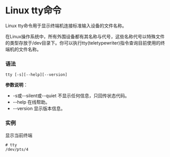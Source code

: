 
# Linux tty命令



Linux tty命令用于显示终端机连接标准输入设备的文件名称。

在Linux操作系统中，所有外围设备都有其名称与代号，这些名称代号以特殊文件的类型存放于/dev目录下。你可以执行tty(teletypewriter)指令查询目前使用的终端机的文件名称。

### 语法

```
tty [-s][--help][--version]
```

**参数说明**：

*   -s或--silent或--quiet 不显示任何信息，只回传状态代码。
*   --help 在线帮助。
*   --version 显示版本信息。

### 实例

显示当前终端

```
# tty
/dev/pts/4

```



